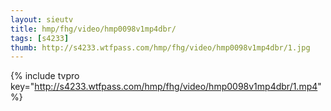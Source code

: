 ```yaml
--- 
layout: sieutv
title: hmp/fhg/video/hmp0098v1mp4dbr/
tags: [s4233]
thumb: http://s4233.wtfpass.com/hmp/fhg/video/hmp0098v1mp4dbr/1.jpg
---
```

{% include tvpro key="http://s4233.wtfpass.com/hmp/fhg/video/hmp0098v1mp4dbr/1.mp4" %} 
